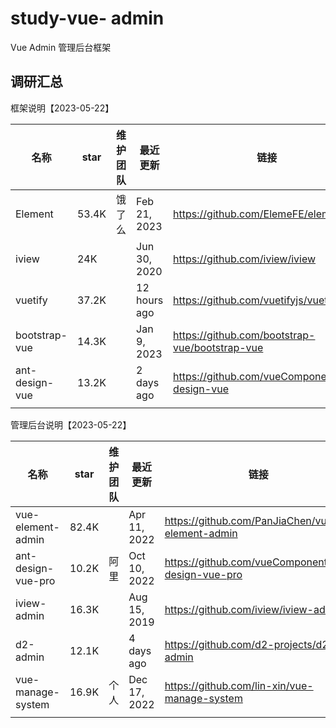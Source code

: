 # study-vue- admin #
Vue Admin 管理后台框架

## 调研汇总 ##

框架说明【2023-05-22】

| 名称           | star  | 维护团队 | 最近更新     | 链接                                           |
| -------------- | ----- | -------- | ------------ | ---------------------------------------------- |
| Element        | 53.4K | 饿了么   | Feb 21, 2023 | https://github.com/ElemeFE/element             |
| iview          | 24K   |          | Jun 30, 2020 | https://github.com/iview/iview                 |
| vuetify        | 37.2K |          | 12 hours ago | https://github.com/vuetifyjs/vuetify           |
| bootstrap-vue  | 14.3K |          | Jan 9, 2023  | https://github.com/bootstrap-vue/bootstrap-vue |
| ant-design-vue | 13.2K |          | 2 days ago   | https://github.com/vueComponent/ant-design-vue |
|                |       |          |              |                                                |

管理后台说明【2023-05-22】

| 名称               | star  | 维护团队 | 最近更新     | 链接                                               |
| ------------------ | ----- | -------- | ------------ | -------------------------------------------------- |
| vue-element-admin  | 82.4K |          | Apr 11, 2022 | https://github.com/PanJiaChen/vue-element-admin    |
| ant-design-vue-pro | 10.2K | 阿里     | Oct 10, 2022 | https://github.com/vueComponent/ant-design-vue-pro |
| iview-admin        | 16.3K |          | Aug 15, 2019 | https://github.com/iview/iview-admin               |
| d2-admin           | 12.1K |          | 4 days ago   | https://github.com/d2-projects/d2-admin            |
| vue-manage-system  | 16.9K | 个人     | Dec 17, 2022 | https://github.com/lin-xin/vue-manage-system       |
|                    |       |          |              |                                                    |

